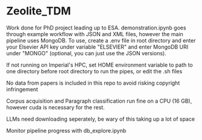 # Zeolite_TDM

Work done for PhD project leading up to ESA. demonstration.ipynb goes through example workflow with JSON and XML files, however the main pipeline uses MongoDB. To use, create a .env file in root directory and enter your Elsevier API key under variable "ELSEVIER" and enter MongoDB URI under "MONGO" (optional, you can just use the JSON versions).

If not running on Imperial's HPC, set HOME environment variable to path to one directory before root directory to run the pipes, or edit the .sh files

No data from papers is included in this repo to avoid risking copyright infringement

Corpus acquisition and Paragraph classification run fine on a CPU (16 GB), however cuda is necessary for the rest. 

LLMs need downloading seperately, be wary of this taking up a lot of space

Monitor pipeline progress with db_explore.ipynb
